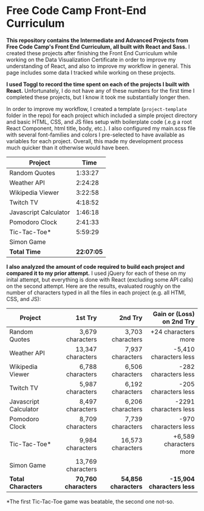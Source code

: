 # Free Code Camp Front-End Curriculum

**This repository contains the Intermediate and Advanced Projects from Free Code Camp's Front End Curriculum, all built with React and Sass.** I created these projects after finishing the Front End Curriculum while working on the Data Visualization Certificate in order to improve my understanding of React, and also to improve my workflow in general. This page includes some data I tracked while working on these projects.

**I used Toggl to record the time spent on each of the projects I built with React.** Unfortunately, I do not have any of these numbers for the first time I completed these projects, but I know it took me substantially longer then.

In order to improve my workflow, I created a template (`project-template` folder in the repo) for each project which included a simple project directory and basic HTML, CSS, and JS files setup with boilerplate code (.e.g a root React Component, html title, body, etc.). I also configured my main.scss file with several font-families and colors I pre-selected to have available as variables for each project. Overall, this made my development process much quicker than it otherwise would have been.

| Project | Time |
| ------- | ---- |
| Random Quotes | 1:33:27 |
| Weather API | 2:24:28 |
| Wikipedia Viewer | 3:22:58 |
| Twitch TV | 4:18:52 |
| Javascript Calculator | 1:46:18 |
| Pomodoro Clock | 2:41:33 |
| Tic-Tac-Toe* | 5:59:29 |
| Simon Game | |
| **Total Time** | **22:07:05** |

**I also analyzed the amount of code required to build each project and compared it to my prior attempt.** I used jQuery for each of these on my inital attempt, but everything is done with React (excluding some API calls) on the second attempt. Here are the results, evaluated roughly on the number of characters typed in all the files in each project (e.g. all HTMl, CSS, and JS):

| Project | 1st Try | 2nd Try | Gain or (Loss) on 2nd Try |
| ------- | ---------------: | --------------: | --------------------: |
| Random Quotes | 3,679 characters | 3,703 characters | +24 characters more |
| Weather API | 13,347 characters | 7,937 characters | -5,410 characters less |
| Wikipedia Viewer | 6,788 characters | 6,506 characters | -282 characters less |
| Twitch TV | 5,987 characters | 6,192 characters | -205 characters less |
| Javascript Calculator | 8,497 characters | 6,206 characters | -2291 characters less |
| Pomodoro Clock | 8,709 characters | 7,739 characters | -970 characters less|
| Tic-Tac-Toe* | 9,984 characters | 16,573 characters | +6,589 characters more |
| Simon Game | 13,769 characters |  | |
| **Total Characters** | **70,760 characters** | **54,856 characters** | **-15,904 characters less** |

*The first Tic-Tac-Toe game was beatable, the second one not-so.